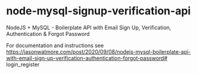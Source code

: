 # node-mysql-signup-verification-api

NodeJS + MySQL - Boilerplate API with Email Sign Up, Verification, Authentication & Forgot Password

For documentation and instructions see https://jasonwatmore.com/post/2020/09/08/nodejs-mysql-boilerplate-api-with-email-sign-up-verification-authentication-forgot-password# login_register
